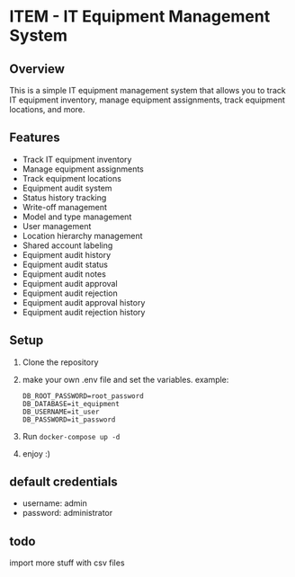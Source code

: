 # ITEM - IT Equipment Management System

## Overview

This is a simple IT equipment management system that allows you to track IT equipment inventory, manage equipment assignments, track equipment locations, and more.

## Features

- Track IT equipment inventory
- Manage equipment assignments
- Track equipment locations
- Equipment audit system
- Status history tracking
- Write-off management
- Model and type management
- User management
- Location hierarchy management
- Shared account labeling
- Equipment audit history
- Equipment audit status
- Equipment audit notes
- Equipment audit approval
- Equipment audit rejection
- Equipment audit approval history
- Equipment audit rejection history

## Setup

1. Clone the repository
2. make your own .env file and set the variables. example:

    ```env
    DB_ROOT_PASSWORD=root_password
    DB_DATABASE=it_equipment
    DB_USERNAME=it_user
    DB_PASSWORD=it_password 
    ```

3. Run `docker-compose up -d`
4. enjoy :)

## default credentials

- username: admin
- password: administrator

## todo

import more stuff with csv files
